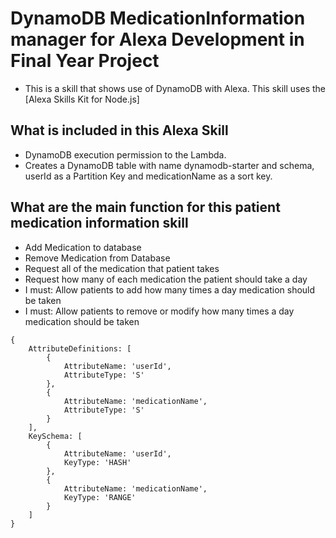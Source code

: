 # DynamoDB MedicationInformation manager for Alexa Development in Final Year Project
- This is a skill that shows use of DynamoDB with Alexa. This skill uses the [Alexa Skills Kit for Node.js]

## What is included in this Alexa Skill
- DynamoDB execution permission to the Lambda.
- Creates a DynamoDB table with name dynamodb-starter and schema, userId as a Partition Key and medicationName as a sort key. 

## What are the main function for this patient medication information skill
- Add Medication to database
- Remove Medication from Database
- Request all of the medication that patient takes
- Request how many of each medication the patient should take a day
- I must: Allow patients to add how many times a day medication should be taken
- I must: Allow patients to remove or modify how many times a day medication should be taken
```
{
    AttributeDefinitions: [
        {
            AttributeName: 'userId',
            AttributeType: 'S'
        },
        {
            AttributeName: 'medicationName',
            AttributeType: 'S'
        }
    ],
    KeySchema: [
        {
            AttributeName: 'userId',
            KeyType: 'HASH'
        },
        {
            AttributeName: 'medicationName',
            KeyType: 'RANGE'
        }
    ]
}
```